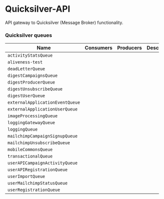 # Quicksilver-API
API gateway to Quicksilver (Message Broker) functionality.

### Quicksilver queues
| Name                            | Consumers     | Producers  | Description |
| ------------------------------- |:-------------:|:----------:| ----------- |
| `activityStatsQueue`            |               |            |             |
| `aliveness-test`                |               |            |             |
| `deadLetterQueue`               |               |            |             |
| `digestCampaignsQueue`          |               |            |             |
| `digestProducerQueue`           |               |            |             |
| `digestUnsubscribeQueue`        |               |            |             |
| `digestUserQueue`               |               |            |             |
| `externalApplicationEventQueue` |               |            |             |
| `externalApplicationUserQueue`  |               |            |             |
| `imageProcessingQueue`          |               |            |             |
| `loggingGatewayQueue`           |               |            |             |
| `loggingQueue`                  |               |            |             |
| `mailchimpCampaignSignupQueue`  |               |            |             |
| `mailchimpUnsubscribeQueue`     |               |            |             |
| `mobileCommonsQueue`            |               |            |             |
| `transactionalQueue`            |               |            |             |
| `userAPICampaignActivityQueue`  |               |            |             |
| `userAPIRegistrationQueue`      |               |            |             |
| `userImportQueue`               |               |            |             |
| `userMailchimpStatusQueue`      |               |            |             |
| `userRegistrationQueue`         |               |            |             |
